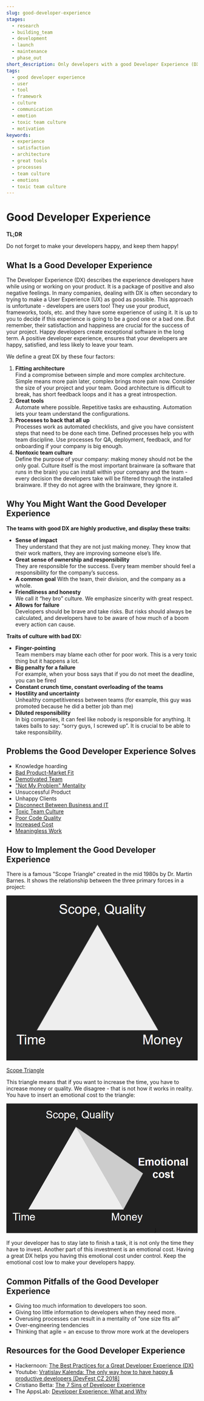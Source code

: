 ```yaml
---
slug: good-developer-experience
stages:
  - research
  - building_team
  - development
  - launch
  - maintenance
  - phase_out
short_description: Only developers with a good Developer Experience (DX) can create exceptional software. If the DX is good, it is less likely that developers would leave the company. Keeping developers happy should be an integral part of a successful company.
tags:
  - good developer experience
  - user
  - tool
  - framework
  - culture
  - communication
  - emotion
  - toxic team culture
  - motivation
keywords:
  - experience
  - satisfaction
  - architecture
  - great tools
  - processes
  - team culture
  - emotions
  - toxic team culture
---
```


# Good Developer Experience

**TL;DR**

Do not forget to make your developers happy, and keep them happy!

## What Is a Good Developer Experience

The Developer Experience (DX) describes the experience developers have while using or working on your product. It is a package of positive and also negative feelings. In many companies, dealing with DX is often secondary to trying to make a User Experience (UX) as good as possible. This approach is unfortunate - developers are users too! They use your product, frameworks, tools, etc. and they have some experience of using it. It is up to you to decide if this experience is going to be a good one or a bad one. But remember, their satisfaction and happiness are crucial for the success of your project. Happy developers create exceptional software in the long term. A positive developer experience, ensures that your developers are happy, satisfied, and less likely to leave your team.

We define a great DX by these four factors:

1. **Fitting architecture**  
   Find a compromise between simple and more complex architecture. Simple means more pain later, complex brings more pain now. Consider the size of your project and your team. Good architecture is difficult to break, has short feedback loops and it has a great introspection.
2. **Great tools**  
   Automate where possible. Repetitive tasks are exhausting. Automation lets your team understand the configurations.
3. **Processes to back that all up**  
   Processes work as automated checklists, and give you have consistent steps that need to be done each time. Defined processes help you with team discipline. Use processes for QA, deployment, feedback, and for onboarding if your company is big enough.
4. **Nontoxic team culture**  
   Define the purpose of your company: making money should not be the only goal. Culture itself is the most important brainware (a software that runs in the brain) you can install within your company and the team - every decision the developers take will be filtered through the installed brainware. If they do not agree with the brainware, they ignore it.

## Why You Might Want the Good Developer Experience

**The teams with good DX are highly productive, and display these traits:**

- **Sense of impact**  
  They understand that they are not just making money. They know that their work matters, they are improving someone else’s life.
- **Great sense of ownership and responsibility**  
  They are responsible for the success. Every team member should feel a responsibility for the company’s success.
- **A common goal**
  With the team, their division, and the company as a whole.
- **Friendliness and honesty**  
  We call it “hey bro” culture. We emphasize sincerity with great respect.
- **Allows for failure**  
  Developers should be brave and take risks. But risks should always be calculated, and developers have to be aware of how much of a boom every action can cause.

**Traits of culture with bad DX:**

- **Finger-pointing**  
  Team members may blame each other for poor work. This is a very toxic thing but it happens a lot.
- **Big penalty for a failure**  
  For example, when your boss says that if you do not meet the deadline, you can be fired
- **Constant crunch time, constant overloading of the teams**
- **Hostility and uncertainty**  
  Unhealthy competitiveness between teams (for example, this guy was promoted because he did a better job than me)
- **Diluted responsibility**  
  In big companies, it can feel like nobody is responsible for anything. It takes balls to say: “sorry guys, I screwed up”. It is crucial to be able to take responsibility.

## Problems the Good Developer Experience Solves

- Knowledge hoarding
- [Bad Product-Market Fit](/problems/bad-product-market-fit)
- [Demotivated Team](/problems/demotivated-team)
- ["Not My Problem" Mentality](/problems/not-my-problem-mentality)
- Unsuccessful Product
- Unhappy Clients
- [Disconnect Between Business and IT](/problems/disconnect-between-business-and-it)
- [Toxic Team Culture](/problems/toxic-team-culture)
- [Poor Code Quality](/problems/poor-code-quality)
- [Increased Cost](/problems/increased-cost)
- [Meaningless Work](/problems/meaningless-work)

## How to Implement the Good Developer Experience

There is a famous "Scope Triangle" created in the mid 1980s by Dr. Martin Barnes. It shows the relationship between the three primary forces in a project:

![Scope Triangle](/files/scope_triangle.png)

[Scope Triangle](https://www.projectsmart.co.uk/project-management-scope-triangle.php)

This triangle means that if you want to increase the time, you have to increase money or quality.
We disagree - that is not how it works in reality. You have to insert an emotional cost to the triangle:

![Emotional Cost](/files/emotional_cost.png)

If your developer has to stay late to finish a task, it is not only the time they have to invest. Another part of this investment is an emotional cost. Having a great DX helps you having this emotional cost under control. Keep the emotional cost low to make your developers happy.

## Common Pitfalls of the Good Developer Experience

- Giving too much information to developers too soon.
- Giving too little information to developers when they need more.
- Overusing processes can result in a mentality of “one size fits all”
- Over-engineering tendencies
- Thinking that agile = an excuse to throw more work at the developers

## Resources for the Good Developer Experience

- Hackernoon: [The Best Practices for a Great Developer Experience (DX)](https://hackernoon.com/the-best-practices-for-a-great-developer-experience-dx-9036834382b0)
- Youtube: [Vratislav Kalenda: The only way how to have happy & productive developers [DevFest CZ 2018]](https://www.youtube.com/watch?v=X4NSLo97Az8)
- Cristiano Betta: [The 7 Sins of Developer Experience](https://betta.io/blog/2017/11/10/the-seven-sins-of-developer-experience/)
- The AppsLab: [Developer Experience: What and Why](http://theappslab.com/2017/04/04/developer-experience-what-and-why/)
